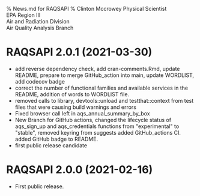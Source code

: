 % News.md for RAQSAPI
% Clinton Mccrowey Physical Scientist  
 EPA Region III  
 Air and Radiation Division  
 Air Quality Analysis Branch 

# RAQSAPI 2.0.1 (2021-03-30)

* add reverse dependency check, add cran-comments.Rmd, update README, prepare to
merge GitHub_action into main, update WORDLIST, add codecov badge
* correct the number of functional families and available services in the README,
addition of words to WORDLIST file.
* removed calls to library, devtools::unload and testthat::context from test
files that were causing build warnings and errors
* Fixed browser call left in aqs_annual_summary_by_box
* New Branch for GitHub actions, changed the lifecycle status of aqs_sign_up and
aqs_credentials functions from "experimental" to "stable", removed keyring from
suggests added GitHub_actions CI. added GitHub badge to README.
* first public release candidate


# RAQSAPI 2.0.0 (2021-02-16)

* First public release.
